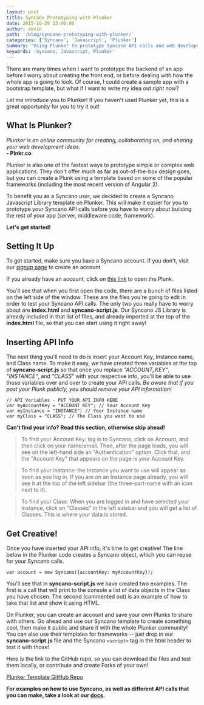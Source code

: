 ```yaml
---
layout: post
title: Syncano Prototyping with Plunker
date: 2015-10-29 15:00:00
author: devin
path: '/blog/syncano-prototyping-with-plunker/'
categories: ['Syncano', 'Javascript', 'Plunker']
summary: "Using Plunker to prototype Syncano API calls and web development"
keywords: 'Syncano, Javascript, Plunker'
---
```


There are many times when I want to prototype the backend of an app before I worry about creating the front end, or before dealing with how the whole app is going to look. Of course, I could create a sample app with a bootstrap template, but what if I want to write my idea out _right now_?

Let me introduce you to Plunker! If you haven't used Plunker yet, this is a great opportunity for you to try it out!

## What Is Plunker?

_Plunker is an online community for creating, collaborating on, and sharing your web development ideas._ <br> **- Plnkr.co**

Plunker is also one of the fastest ways to prototype simple or complex web applications. They don't offer much as far as out-of-the-box design goes, but you can create a Plunk using a template based on some of the popular frameworks (including the most recent version of Angular 2).

To benefit you as a Syncano user, we decided to create a Syncano Javascript Library template on Plunker. This will make it easier for you to prototype your Syncano API calls before you have to worry about building the rest of your app (server, middleware code, framework).

**Let's get started!**

## Setting It Up

To get started, make sure you have a Syncano account. If you don't, visit our <a href="https://dashboard.syncano.io/#/signup" target="_blank">signup page</a> to create an account.

If you already have an account, click on <a href="http://plnkr.co/edit/tpl:TjzdW0" target="_blank">this link</a> to open the Plunk.

You'll see that when you first open the code, there are a bunch of files listed on the left side of the window. These are the files you're going to edit in order to test your Syncano API calls. The only two you really have to worry about are **index.html** and **syncano-script.js**. Our Syncano JS Library is already included in that list of files, and already imported at the top of the **index.html** file, so that you can start using it right away!

## Inserting API Info

The next thing you'll need to do is insert your Account Key, Instance name, and Class name. To make it easy, we have created three variables at the top of **syncano-script.js** so that once you replace *"ACCOUNT_KEY"*, *"INSTANCE"*, and *"CLASS"* with your respective info, you'll be able to use those variables over and over to create your API calls. _Be aware that if you post your Plunk publicly, you should remove your API information!_

```
// API Variables - PUT YOUR API INFO HERE
var myAccountKey = "ACCOUNT_KEY"; // Your Account Key
var myInstance = "INSTANCE"; // Your Instance name
var myClass = "CLASS"; // The Class you want to use
```

**Can't find your info? Read this section, otherwise skip ahead!**

>To find your Account Key: log in to Syncano, click on Account, and then click on your name/email. Then, after the page loads, you will see on the left-hand side an "Authentication" option. Click that, and the "Account Key" that appears on the page is your Account Key.

>To find your Instance: the Instance you want to use will appear as soon as you log in. If you are on an Instance page already, you will see it at the top of the left sidebar (the three-part-name with an icon next to it).

>To find your Class: When you are logged in and have selected your Instance, click on "Classes" in the left sidebar and you will get a list of Classes. This is where your data is stored.

## Get Creative!

Once you have inserted your API info, it's time to get creative! The line below in the Plunker code creates a Syncano object, which you can reuse for your Syncano calls.

```
var account = new Syncano({accountKey: myAccountKey});
```

You'll see that in **syncano-script.js** we have created two examples. The first is a call that will print to the console a list of data objects in the Class you have chosen. The second (commented out) is an example of how to take that list and show it using HTML.

On Plunker, you can create an account and save your own Plunks to share with others. Go ahead and use our Syncano template to create something cool, then make it public and share it with the whole Plunker community! You can also use their templates for frameworks -- just drop in our **syncano-script.js** file and the Syncano `<script>` tag in the html header to test it with those!

Here is the link to the GitHub repo, so you can download the files and test them locally, or contribute and create Forks of your own!

<a href="https://github.com/devintyler/syncano-plunker-template" target="_blank">Plunker Template GitHub Repo</a>

**For examples on how to use Syncano, as well as different API calls that you can make, take a look at our <a href="http://docs.syncano.com/" target="_blank">docs</a>.**